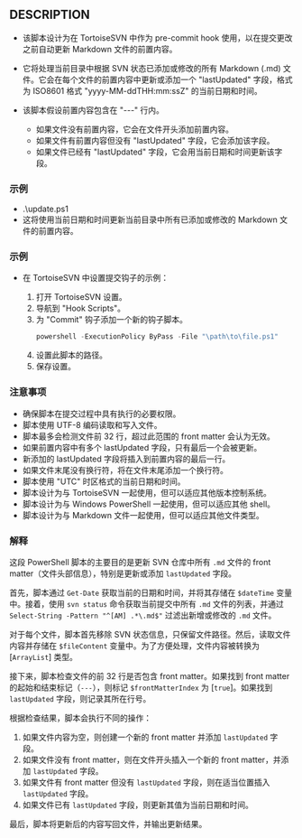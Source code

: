 ## DESCRIPTION

- 该脚本设计为在 TortoiseSVN 中作为 pre-commit hook 使用，以在提交更改之前自动更新 Markdown 文件的前置内容。

- 它将处理当前目录中根据 SVN 状态已添加或修改的所有 Markdown (.md) 文件。它会在每个文件的前置内容中更新或添加一个 "lastUpdated" 字段，格式为 ISO8601 格式 "yyyy-MM-ddTHH:mm:ssZ" 的当前日期和时间。

- 该脚本假设前置内容包含在 "---" 行内。
  - 如果文件没有前置内容，它会在文件开头添加前置内容。
  - 如果文件有前置内容但没有 "lastUpdated" 字段，它会添加该字段。
  - 如果文件已经有 "lastUpdated" 字段，它会用当前日期和时间更新该字段。

### 示例

- .\update.ps1
- 这将使用当前日期和时间更新当前目录中所有已添加或修改的 Markdown 文件的前置内容。

### 示例

- 在 TortoiseSVN 中设置提交钩子的示例：

  1. 打开 TortoiseSVN 设置。
  2. 导航到 "Hook Scripts"。
  3. 为 "Commit" 钩子添加一个新的钩子脚本。
     ```powershell
     powershell -ExecutionPolicy ByPass -File "\path\to\file.ps1"
     ```
  4. 设置此脚本的路径。
  5. 保存设置。

### 注意事项

- 确保脚本在提交过程中具有执行的必要权限。
- 脚本使用 UTF-8 编码读取和写入文件。
- 脚本最多会检测文件前 32 行，超过此范围的 front matter 会认为无效。
- 如果前置内容中有多个 lastUpdated 字段，只有最后一个会被更新。
- 新添加的 lastUpdated 字段将插入到前置内容的最后一行。
- 如果文件末尾没有换行符，将在文件末尾添加一个换行符。
- 脚本使用 "UTC" 时区格式的当前日期和时间。
- 脚本设计为与 TortoiseSVN 一起使用，但可以适应其他版本控制系统。
- 脚本设计为与 Windows PowerShell 一起使用，但可以适应其他 shell。
- 脚本设计为与 Markdown 文件一起使用，但可以适应其他文件类型。

### 解释

这段 PowerShell 脚本的主要目的是更新 SVN 仓库中所有 `.md` 文件的 front matter（文件头部信息），特别是更新或添加 `lastUpdated` 字段。

首先，脚本通过 `Get-Date` 获取当前的日期和时间，并将其存储在 `$dateTime` 变量中。接着，使用 `svn status` 命令获取当前提交中所有 `.md` 文件的列表，并通过 `Select-String -Pattern "^[AM] .*\.md$"` 过滤出新增或修改的 `.md` 文件。

对于每个文件，脚本首先移除 SVN 状态信息，只保留文件路径。然后，读取文件内容并存储在 `$fileContent` 变量中。为了方便处理，文件内容被转换为 [`ArrayList`] 类型。

接下来，脚本检查文件的前 32 行是否包含 front matter。如果找到 front matter 的起始和结束标记（`---`），则标记 `$frontMatterIndex` 为 [`true`]。如果找到 `lastUpdated` 字段，则记录其所在行号。

根据检查结果，脚本会执行不同的操作：

1. 如果文件内容为空，则创建一个新的 front matter 并添加 `lastUpdated` 字段。
2. 如果文件没有 front matter，则在文件开头插入一个新的 front matter，并添加 `lastUpdated` 字段。
3. 如果文件有 front matter 但没有 `lastUpdated` 字段，则在适当位置插入 `lastUpdated` 字段。
4. 如果文件已有 `lastUpdated` 字段，则更新其值为当前日期和时间。

最后，脚本将更新后的内容写回文件，并输出更新结果。

